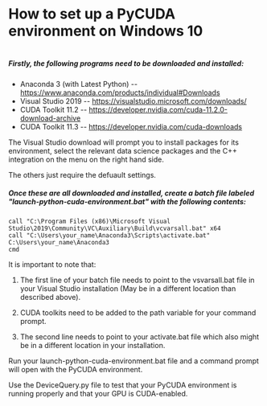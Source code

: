 <h1>How to set up a PyCUDA environment on Windows 10<h1/>

<h5>Firstly, the following programs need to be downloaded and installed:</h5>

- Anaconda 3 (with Latest Python) -- https://www.anaconda.com/products/individual#Downloads
- Visual Studio 2019 -- https://visualstudio.microsoft.com/downloads/
- CUDA Toolkit 11.2 -- https://developer.nvidia.com/cuda-11.2.0-download-archive
- CUDA Toolkit 11.3 -- https://developer.nvidia.com/cuda-downloads

The Visual Studio download will prompt you to install packages for its environment, select the relevant data science packages and the C++ integration on the menu on the right hand side.

The others just require the defuault settings.

<h5>Once these are all downloaded and installed, create a batch file labeled "launch-python-cuda-environment.bat" with the following contents:</h5>

```
call "C:\Program Files (x86)\Microsoft Visual Studio\2019\Community\VC\Auxiliary\Build\vcvarsall.bat" x64
call "C:\Users\your_name\Anaconda3\Scripts\activate.bat" C:\Users\your_name\Anaconda3
cmd
```

It is important to note that:

1. The first line of your batch file needs to point to the vsvarsall.bat file in your Visual Studio installation (May be in a different location than described above). 

2. CUDA toolkits need to be added to the path variable for your command prompt.

3. The second line needs to point to your activate.bat file which also might be in a different location in your installation.


Run your launch-python-cuda-environment.bat file and a command prompt will open with the PyCUDA environment.

Use the DeviceQuery.py file to test that your PyCUDA environment is running properly and that your GPU is CUDA-enabled.
